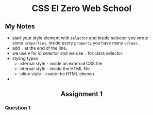<h1 align="center">CSS El Zero Web School</h1>


## My Notes
- start your style element with `selector` and inside selector you wrote some `properties`, inside every `property` you have many `values`.
- add `;` at the end of the line.
- we use `#` for id selector and we use `.` for class selector.
- styling types
  - ixternal style - inside an external CSS file
  - internal style - inside the HTML file
  - inline style - inside the HTML elemen
- 

<h2 align="center">Assignment 1</h2>

### Question 1
